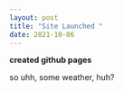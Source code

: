 ```yaml
---
layout: post
title: "Site Launched "
date: 2021-10-06
---
```


**created github pages**

so uhh, some weather, huh?
